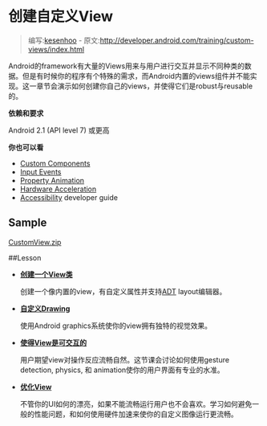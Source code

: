 # 创建自定义View

> 编写:[kesenhoo](https://github.com/kesenhoo) - 原文:<http://developer.android.com/training/custom-views/index.html>

Android的framework有大量的Views用来与用户进行交互并显示不同种类的数据。但是有时候你的程序有个特殊的需求，而Android内置的views组件并不能实现。这一章节会演示如何创建你自己的views，并使得它们是robust与reusable的。

**依赖和要求**

Android 2.1 (API level 7) 或更高

**你也可以看**

* [Custom Components](http://developer.android.com/guide/topics/ui/custom-components.html)
* [Input Events](http://developer.android.com/guide/topics/ui/ui-events.html)
* [Property Animation](http://developer.android.com/guide/topics/graphics/prop-animation.html)
* [Hardware Acceleration](http://developer.android.com/guide/topics/graphics/hardware-accel.html)
* [Accessibility](http://developer.android.com/guide/topics/ui/accessibility/index.html) developer guide

## Sample

[CustomView.zip](http://developer.android.com/shareables/training/CustomView.zip)

<!-- more -->

##Lesson

* [**创建一个View类**](create-view.html)

  创建一个像内置的view，有自定义属性并支持[ADT](http://developer.android.com/sdk/eclipse-adt.html) layout编辑器。

* [**自定义Drawing**](custom-draw.html)

  使用Android graphics系统使你的view拥有独特的视觉效果。

* [**使得View是可交互的**](make-interactive.html)

  用户期望view对操作反应流畅自然。这节课会讨论如何使用gesture detection, physics, 和 animation使你的用户界面有专业的水准。

* [**优化View**](optimize-view.html)

  不管你的UI如何的漂亮，如果不能流畅运行用户也不会喜欢。学习如何避免一般的性能问题，和如何使用硬件加速来使你的自定义图像运行更流畅。

